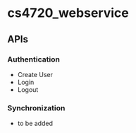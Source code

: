 # cs4720_webservice

## APIs

### Authentication
- Create User
- Login
- Logout

### Synchronization
- to be added


